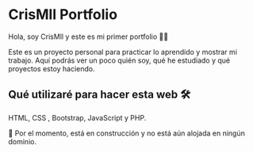 # CrisMll Portfolio
Hola, soy CrisMll y este es mi primer portfolio 👩‍💻

<p>Este es un proyecto personal para practicar lo aprendido y mostrar mi trabajo.
Aquí podrás ver un poco quién soy, qué he estudiado y qué proyectos estoy haciendo.</p>

<h2>Qué utilizaré para hacer esta web 🛠️</h2>

HTML, CSS , Bootstrap, JavaScript y PHP.

🚧 Por el momento, está en construcción y no está aún alojada en ningún dominio. 
